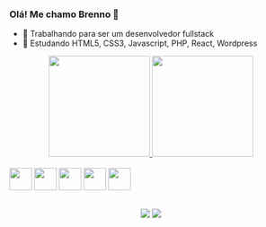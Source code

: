 ### Olá! Me chamo Brenno 👋

- 🔭 Trabalhando para ser um desenvolvedor fullstack
- 🌱 Estudando HTML5, CSS3, Javascript, PHP, React, Wordpress

<div align="center">
  <a href="https://github.com/fariasbrenno">
  <img height="180em" src="https://github-readme-stats.vercel.app/api?username=fariasbrenno&show_icons=true&theme=dracula&include_all_commits=true&count_private=true"/>
  <img height="180em" src="https://github-readme-stats.vercel.app/api/top-langs/?username=fariasbrenno&layout=compact&langs_count=7&theme=dracula"/>
</div>
  
<div align="center" style="display: inline-block;"><br>
  <img style="align:center; width:40px;" src="https://cdn.jsdelivr.net/gh/devicons/devicon/icons/html5/html5-plain-wordmark.svg" />
  <img style="align:center; width:40px;" src="https://cdn.jsdelivr.net/gh/devicons/devicon/icons/css3/css3-plain-wordmark.svg" />
  <img style="align:center; width:40px;"src="https://cdn.jsdelivr.net/gh/devicons/devicon/icons/javascript/javascript-original.svg" />
  <img style="align:center; width:40px;"src="https://cdn.jsdelivr.net/gh/devicons/devicon/icons/php/php-plain.svg" />        
  <img style="align:center; width:40px;"src="https://cdn.jsdelivr.net/gh/devicons/devicon/icons/wordpress/wordpress-original.svg" />         
</div>
  
 ##
  
<div align="center">
  <a href="https://www.linkedin.com/in/brenno-farias-8a140224a/" target="_blank"><img target="_blank" src="https://img.shields.io/badge/LinkedIn-0077B5?style=for-the-badge&logo=linkedin&logoColor=white"></a>
  <a href="brenno.developer@gmail.com" target="_blank"><img target="_blank" src="https://img.shields.io/badge/Gmail-D14836?style=for-the-badge&logo=gmail&logoColor=white"></a>
  
  
  
</div>
 
